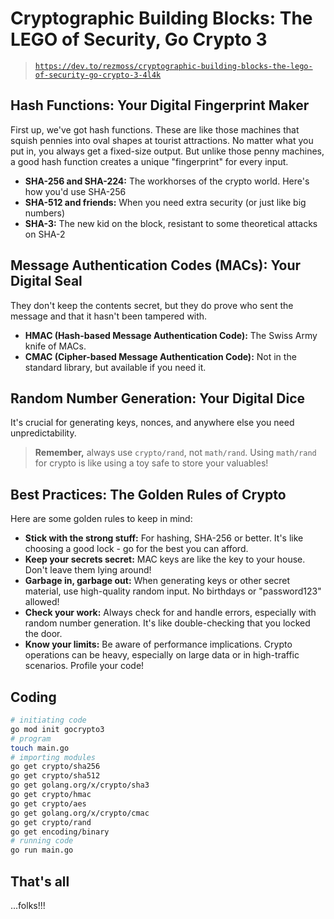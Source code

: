 # Cryptographic Building Blocks: The LEGO of Security, Go Crypto 3

> [`https://dev.to/rezmoss/cryptographic-building-blocks-the-lego-of-security-go-crypto-3-4l4k`](https://dev.to/rezmoss/cryptographic-building-blocks-the-lego-of-security-go-crypto-3-4l4k)

## Hash Functions: Your Digital Fingerprint Maker

First up, we've got hash functions. These are like those machines that squish pennies into oval shapes at tourist attractions. No matter what you put in, you always get a fixed-size output. But unlike those penny machines, a good hash function creates a unique "fingerprint" for every input.

- **SHA-256 and SHA-224:** The workhorses of the crypto world. Here's how you'd use SHA-256
- **SHA-512 and friends:** When you need extra security (or just like big numbers)
- **SHA-3:** The new kid on the block, resistant to some theoretical attacks on SHA-2

## Message Authentication Codes (MACs): Your Digital Seal

They don't keep the contents secret, but they do prove who sent the message and that it hasn't been tampered with.

- **HMAC (Hash-based Message Authentication Code):** The Swiss Army knife of MACs.
- **CMAC (Cipher-based Message Authentication Code):** Not in the standard library, but available if you need it.

## Random Number Generation: Your Digital Dice

It's crucial for generating keys, nonces, and anywhere else you need unpredictability.

> **Remember,** always use `crypto/rand`, not `math/rand`. Using `math/rand` for crypto is like using a toy safe to store your valuables!

## Best Practices: The Golden Rules of Crypto

Here are some golden rules to keep in mind:

- **Stick with the strong stuff:** For hashing, SHA-256 or better. It's like choosing a good lock - go for the best you can afford.
- **Keep your secrets secret:** MAC keys are like the key to your house. Don't leave them lying around!
- **Garbage in, garbage out:** When generating keys or other secret material, use high-quality random input. No birthdays or "password123" allowed!
- **Check your work:** Always check for and handle errors, especially with random number generation. It's like double-checking that you locked the door.
- **Know your limits:** Be aware of performance implications. Crypto operations can be heavy, especially on large data or in high-traffic scenarios. Profile your code!

## Coding

```sh
# initiating code
go mod init gocrypto3
# program
touch main.go
# importing modules
go get crypto/sha256
go get crypto/sha512
go get golang.org/x/crypto/sha3
go get crypto/hmac
go get crypto/aes
go get golang.org/x/crypto/cmac
go get crypto/rand
go get encoding/binary
# running code
go run main.go 
```

## That's all

...folks!!!
